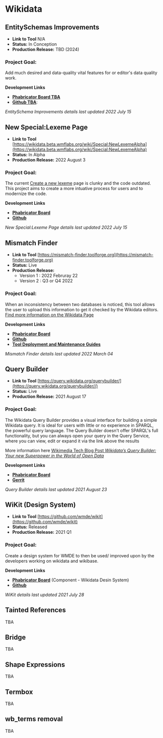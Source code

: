 # Wikidata

## **EntitySchemas Improvements**

* **Link to Tool** N/A
* **Status:**    In Conception       
* **Production Release:**  TBD (2024)


### **Project Goal:**
Add much desired and data-quality vital features for or editor's data quality work.
     
    

**Development Links**
* [**Phabricator Board TBA**]()
* [**Github TBA**](): 


_EntitySchema Improvements details last updated 2022 July 15_

## **New Special:Lexeme Page**

* **Link to Tool** [https://wikidata.beta.wmflabs.org/wiki/Special:NewLexemeAlpha](https://wikidata.beta.wmflabs.org/wiki/Special:NewLexemeAlpha)
* **Status:**    In Alpha       
* **Production Release:**  2022 August 3


### **Project Goal:**
The current [Create a new lexeme](https://www.wikidata.org/wiki/Special:NewLexeme) page is clunky and the code outdated. This project aims to create a more intuative process for users and to modernize the code.
    
    

**Development Links**
* [**Phabricator Board**](https://phabricator.wikimedia.org/project/view/5674/)
* [**Github**](https://github.com/wmde/new-lexeme-special-page)


_New Special:Lexeme Page details last updated 2022 July 15_


## **Mismatch Finder**

* **Link to Tool** [https://mismatch-finder.toolforge.org](https://mismatch-finder.toolforge.org)
* **Status:**    Live      
* **Production Release:**  
    * Version 1 : 2022 Februray 22
    * Version 2 : Q3 or Q4 2022


### **Project Goal:**
When an inconsistency between two databases is noticed, this tool allows the user to upload this information to get it checked by the Wikidata editors.  
[Find more information on the Wikidata Page](https://www.wikidata.org/wiki/Wikidata:Mismatch_Finder)
    
    

**Development Links**
* [**Phabricator Board**](https://phabricator.wikimedia.org/project/view/5385/)
* [**Github**](https://github.com/wmde/wikidata-mismatch-finder)
* [**Tool Deployment and Maintenance Guides**](https://wikitech.wikimedia.org/wiki/Tool:Wikidata_Mismatch_Finder) 


_Mismatch Finder details last updated 2022 March 04_


## **Query Builder**

* **Link to Tool** [https://query.wikidata.org/querybuilder/](https://query.wikidata.org/querybuilder//)
* **Status:**    Live       
* **Production Release:**  2021 August 17


### **Project Goal:**

The Wikidata Query Builder provides a visual interface for building a simple Wikidata query. It is ideal for users with little or no experience in SPARQL, the powerful query language. The Query Builder doesn't offer SPARQL's full functionality, but you can always open your query in the Query Service, where you can view, edit or expand it via the link above the results


More information here [Wikimedia Tech Blog Post _Wikidata’s Query Builder: Your new Superpower in the World of Open Data_](https://tech-news.wikimedia.de/en/2021/08/23/wikidatas-query-builder-your-new-superpower-in-the-world-of-open-data/)
    

**Development Links**
* [**Phabricator Board**](https://phabricator.wikimedia.org/project/view/4990/)
* [**Gerrit**](https://gerrit.wikimedia.org/g/wikidata/query-builder) 


_Query Builder details last updated 2021 August 23_



## **WiKit (Design System)**

* **Link to Tool** [https://github.com/wmde/wikit](https://github.com/wmde/wikit)
* **Status:**    Released
* **Production Release:**  2021 Q1


### **Project Goal:**

Create a design system for WMDE to then be used/ improved upon by the developers working on wikidata and wikibase.
    
    

**Development Links**
* [**Phabricator Board**](https://phabricator.wikimedia.org/tag/wikidata_design_system/) (Component - Wikidata Desin System)
* [**Github**](https://github.com/wmde/wikit)


_WiKit details last updated 2021 July 28_

## **Tainted References**

TBA

## **Bridge**

TBA

## **Shape Expressions**

TBA

## **Termbox**

TBA

## **wb_terms removal**

TBA

